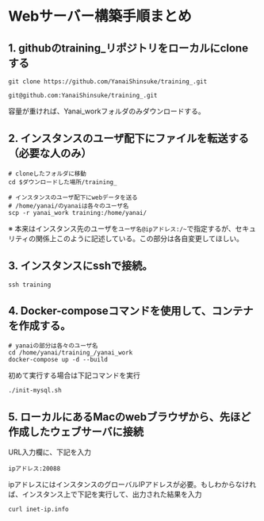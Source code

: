 # Webサーバー構築手順まとめ

## 1. githubのtraining_リポジトリをローカルにcloneする
```HTTPS
git clone https://github.com/YanaiShinsuke/training_.git
```

```SSH
git@github.com:YanaiShinsuke/training_.git
```
容量が重ければ、Yanai_workフォルダのみダウンロードする。

## 2. インスタンスのユーザ配下にファイルを転送する（必要な人のみ）

```Mac上
# cloneしたフォルダに移動
cd $ダウンロードした場所/training_

# インスタンスのユーザ配下にwebデータを送る
# /home/yanai/のyanaiは各々のユーザ名
scp -r yanai_work training:/home/yanai/
```

※ 本来はインスタンス先のユーザを`ユーザ名@ipアドレス:/~`で指定するが、セキュリティの関係上このように記述している。この部分は各自変更してほしい。

## 3. インスタンスにsshで接続。
```Mac上
ssh training
```

## 4. Docker-composeコマンドを使用して、コンテナを作成する。
```インスタンス上
# yanaiの部分は各々のユーザ名
cd /home/yanai/training_/yanai_work
docker-compose up -d --build
```

初めて実行する場合は下記コマンドを実行
```
./init-mysql.sh
```

## 5. ローカルにあるMacのwebブラウザから、先ほど作成したウェブサーバに接続
URL入力欄に、下記を入力
```webブラウザ
ipアドレス:20088
```

ipアドレスにはインスタンスのグローバルIPアドレスが必要。もしわからなければ、インスタンス上で下記を実行して、出力された結果を入力
```インスタンス上
curl inet-ip.info
```

	
